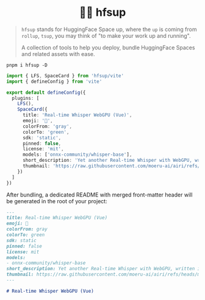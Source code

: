 <h1 align="center">🧑‍🚀 hfsup</h1>

> `hfsup` stands for HuggingFace Space up, where the `up` is coming from `rollup`, `tsup`, you may think of "to make your work up and running".
>
> A collection of tools to help you deploy, bundle HuggingFace Spaces and related assets with ease.

```shell
pnpm i hfsup -D
```

```ts
import { LFS, SpaceCard } from 'hfsup/vite'
import { defineConfig } from 'vite'

export default defineConfig({
  plugins: [
    LFS(),
    SpaceCard({
      title: 'Real-time Whisper WebGPU (Vue)',
      emoji: '🎤',
      colorFrom: 'gray',
      colorTo: 'green',
      sdk: 'static',
      pinned: false,
      license: 'mit',
      models: ['onnx-community/whisper-base'],
      short_description: 'Yet another Real-time Whisper with WebGPU, written in Vue',
      thumbnail: 'https://raw.githubusercontent.com/moeru-ai/airi/refs/heads/main/packages/whisper-webgpu/public/banner.png'
    })
  ]
})
```

After bundling, a dedicated README with merged front-matter header will be generated in the root of your project:

```md
---
title: Real-time Whisper WebGPU (Vue)
emoji: 🎤
colorFrom: gray
colorTo: green
sdk: static
pinned: false
license: mit
models:
- onnx-community/whisper-base
short_description: Yet another Real-time Whisper with WebGPU, written in Vue
thumbnail: https://raw.githubusercontent.com/moeru-ai/airi/refs/heads/main/packages/whisper-webgpu/public/banner.png
---

# Real-time Whisper WebGPU (Vue)
```
